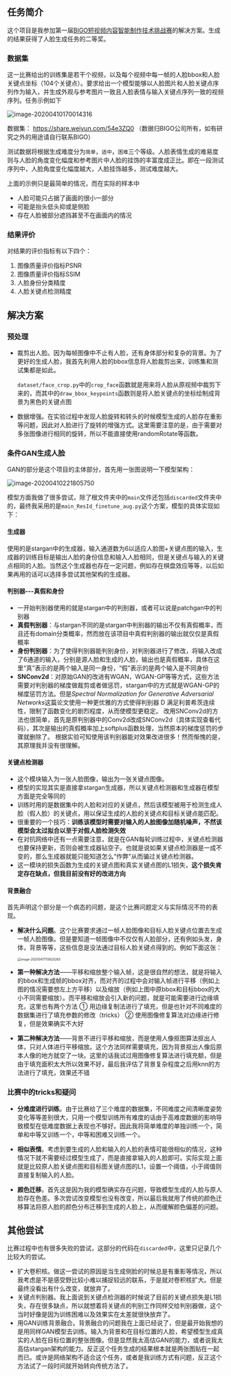 ## 任务简介

这个项目是我参加第一届[BIGO短视频内容智能制作技术挑战赛](http://prcv2019.ml.bigo.sg/)的解决方案。生成的结果获得了人脸生成任务的二等奖。

### 数据集

这一比赛给出的训练集是若干个视频，以及每个视频中每一帧的人脸bbox和人脸关键点坐标（104个关键点）。要求给出一个模型能够以人脸图片和人脸关键点序列作为输入，并生成外观与参考图片一致且人脸表情与输入关键点序列一致的视频序列。任务示例如下

![image-20200410170014316](images/renwu.png)



数据集： https://share.weiyun.com/54e3ZQ0 （数据归BIGO公司所有，如有研究之外的用途请自行联系BIGO）

测试数据将根据生成难度分为`简单`，`适中`，`困难`三个等级。人脸表情生成的难易度则与人脸的角度变化幅度和参考图片中人脸的挂饰的丰富度成正比。即在一段测试序列中，人脸角度变化幅度越大，人脸挂饰越多，测试难度越大。

上面的示例只是最简单的情况，而在实际的样本中

- 人脸可能只占据了画面的很小一部分
- 可能是抬头低头抑或是侧脸
- 存在人脸被部分遮挡甚至不在画面内的情况

### 结果评价

对结果的评价指标有以下四个：

1. 图像质量评价指标PSNR
2. 图像质量评价指标SSIM
3. 人脸身份分类精度
4. 人脸关键点检测精度



## 解决方案

### 预处理

- 裁剪出人脸。因为每帧图像中不止有人脸，还有身体部分和复杂的背景。为了更好的生成人脸，我首先利用人脸的bbox信息将人脸裁剪出来，训练集和测试集都是如此。

  `dataset/face_crop.py`中的`crop_face`函数就是用来将人脸从原视频中裁剪下来的，而其中的`draw_bbox_keypoints`函数则是将人脸关键点的坐标绘制成背景为黑色的关键点图

- 数据增强。在实验过程中发现人脸旋转和转头的时候模型生成的人脸存在重影等问题，因此对人脸进行了旋转的增强方式。这里需要注意的是，由于需要对多张图像进行相同的旋转，所以不能直接使用randomRotate等函数。

  



### 条件GAN生成人脸

GAN的部分是这个项目的主体部分，首先用一张图说明一下模型架构：

![image-20200410221805750](images/moxing.png)

模型方面我做了很多尝试，除了根文件夹中的`main`文件还包括`discarded`文件夹中的，最终我采用的是`main_ResId_finetune_aug.py`这个方案，模型的具体实现如下：

#### 生成器

使用的是stargan中的生成器，输入通道数为6以适应人脸图+关键点图的输入，生成器的训练目标是输出人脸的身份信息和输入人脸相同，但是关键点与输入的关键点相同的人脸。当然这个生成器也存在一定问题，例如存在棋盘效应等等，以后如果再用的话可以选择多尝试其他架构的生成器。



#### 判别器---真假和身份

- 一开始判别器使用的就是stargan中的判别器，或者可以说是patchgan中的判别器
- **真假判别器**：与stargan不同的是stargan中判别器的输出不仅有真假概率，而且还有domain分类概率，然而放在该项目中真假判别器的输出就仅仅是真假概率
- **身份判别器**：为了使得判别器能判别身份，对判别器进行了修改，将输入改成了6通道的输入，分别是源人脸和生成的人脸，输出也是真假概率，具体在这里“真”表示的是两个输入是同一身份，“假”表示的是两个输入是不同身份
- **SNConv2d**：对原始GAN的改进有WGAN，WGAN-GP等等方式，这些方法需要对判别器的梯度做裁剪或者做惩罚，stargan中的方式就是WGAN-GP的梯度惩罚方法。但是*Spectral Normalization for Generative Adversarial Networks*这篇论文使用一种更优雅的方式使得判别器 D 满足利普希茨连续性，限制了函数变化的剧烈程度，从而使模型更稳定。 改用SNConv2d的方法也很简单，首先是原判别器中的Conv2d改成SNConv2d（具体实现查看代码），其次是输出的真假概率加上softplus函数处理，当然原本的梯度惩罚的步骤就删除了。 根据实验可知使用该判别器能对效果改进很多！然而惭愧的是，其原理我并没有很理解。



#### 关键点检测器

- 这个模块输入为一张人脸图像，输出为一张关键点图像。
- 模型的实现其实是直接拿stargan生成器，所以关键点检测器和生成器在模型方面是完全等同的
- 训练时用的是数据集中的人脸和对应的关键点，然后该模型被用于检测生成人脸（假人脸）的关键点，用以保证生成的人脸的关键点和目标关键点能匹配。
-  很重要的一个技巧：**训练该模型时需要对输入的人脸图像加随机噪声，不然该模型会太过拟合以至于对假人脸检测失效**
- 在对抗网络中还有一点需要注意，就是在GAN每轮训练过程中，关键点检测器也要保持更新，否则会被生成器钻空子。也就是说如果关键点检测器是一成不变的，那么生成器就能只能知道怎么“作弊”从而骗过关键点检测器。
- 这一模块的损失函数为生成的关键点图和真实关键点图的L1损失，**这个损失肯定存在缺点，但我目前没有好的改进方向**



#### 背景融合

首先声明这个部分是一个病态的问题，是这个比赛问题定义与实际情况不符的表现。

- **解决什么问题**。这个比赛要求通过一帧人脸图像和目标人脸关键点位置去生成一帧人脸图像。但是要知道一帧图像中不仅仅有人脸部分，还有例如头发，身体，背景等等，这些信息是没法通过目标人脸关键点得到的。例如下面这张：

  <img src="images/ronghe.png" alt="image-20200417113620263" style="zoom:50%;" />

- **第一种解决方法**——平移和缩放整个输入帧，这是很自然的想法，就是将输入的bbox和生成帧的bbox对齐，而对齐的过程中会对输入帧进行平移（例如上图的情况需要想左上方平移）以及缩放（例如上图中原bbox和目标bbox的大小不同需要缩放）。而平移和缩放会引入新的问题，就是可能需要进行边缘填充，这里也有两个方法 ① 用边缘复制法进行了填充，但是也针对不同难度的数据集进行了填充参数的修改（tricks） ② 使用图像修复算法对边缘进行修复，但是效果确实不大好

- **第二种解决方法**——背景不进行平移和缩放，而是使用人像抠图算法抠出人体，只对人体进行平移缩放。这个方法同样需要填充，因为背景抠出人像后原本人像的地方就空了一块。这里的话我试过用图像修复算法进行填充额，但是由于填充面积太大所以效果不好，最后我评估了背景复杂程度之后用knn的方法进行了填充，效果还不错

  



### 比赛中的tricks和疑问

- **分难度进行训练**。由于比赛给了三个难度的数据集，不同难度之间清晰度姿势变化等等差别很大，只用一个模型训练所有难度的话由于高难度数据的影响导致模型在低难度数据上表现也不够好。因此我将简单难度的单独训练一个，简单和中等又训练一个，中等和困难又训练一个。

- **相似表情**。考虑到要生成的人脸和输入的人脸的表情可能很相似的情况，这种情况下就不需要经过模型生成了，而是直接拿输入的人脸即可。实际实现上面就是比较原人脸关键点图和目标图关键点图的L1，设置一个阈值，小于阈值则直接复制输入的人脸。

- **颜色迁移**。首先这是因为我的模型确实存在问题，导致模型生成的人脸与原人脸存在色差。多次尝试改变模型也没有改变，所以最后我就用了传统的颜色迁移算法将原人脸的颜色分布迁移到生成的人脸上，从而缓解颜色偏差的问题。

  

## 其他尝试

比赛过程中也有很多失败的尝试，这部分的代码在`discarded`中，这里只记录几个比较大的尝试。

- 扩大卷积核。做这一尝试的原因是当生成侧脸的时候总是有重影等情况，所以我考虑是不是感受野比较小难以捕捉较远的联系，于是就对卷积核扩大。但是最终没看出有什么改变，就放弃了。
- 关键点判别器。我上面说到关键点检测器的时候说了目前的关键点损失是L1损失，存在很多缺点，所以就想着将关键点的判别工作同样交给判别器做，这个当时好像是因为训练困难以及效果实在太差就很快放弃了。
- 用GAN训练背景融合。背景融合的问题我在上面已经说了，但是最开始我想的是用同样GAN模型去训练。输入为背景和在目标位置的人脸，希望模型生成真实的人脸在目标位置的整张图像。但是显然我太高估GAN的能力，或者说我太高估stargan架构的能力。反正这个任务生成的结果根本就是两张图贴在一起而已。或许是网络架构不适合这个任务，或者是我训练方式有问题，反正这个方法试了一段时间就开始转向传统方法了。

